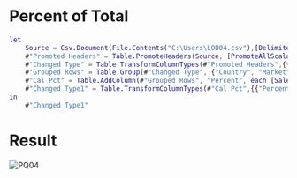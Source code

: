 # Percent of Total

```M
let
    Source = Csv.Document(File.Contents("C:\Users\LOD04.csv"),[Delimiter="	", Columns=3, Encoding=1252, QuoteStyle=QuoteStyle.None]),
    #"Promoted Headers" = Table.PromoteHeaders(Source, [PromoteAllScalars=true]),
    #"Changed Type" = Table.TransformColumnTypes(#"Promoted Headers",{{"Country", type text}, {"Market", type text}, {"Sales", type number}}),
    #"Grouped Rows" = Table.Group(#"Changed Type", {"Country", "Market"}, {{"Sales", each List.Sum([Sales]), type nullable number}}),
    #"Cal Pct" = Table.AddColumn(#"Grouped Rows", "Percent", each [Sales]/List.Sum(#"Grouped Rows"[Sales])),
    #"Changed Type1" = Table.TransformColumnTypes(#"Cal Pct",{{"Percent", Percentage.Type}})
in
    #"Changed Type1"
```

# Result

![PQ04](https://user-images.githubusercontent.com/79496040/191799027-8460e5dd-b000-443b-a4ab-e73cf3dc4d3a.gif)
